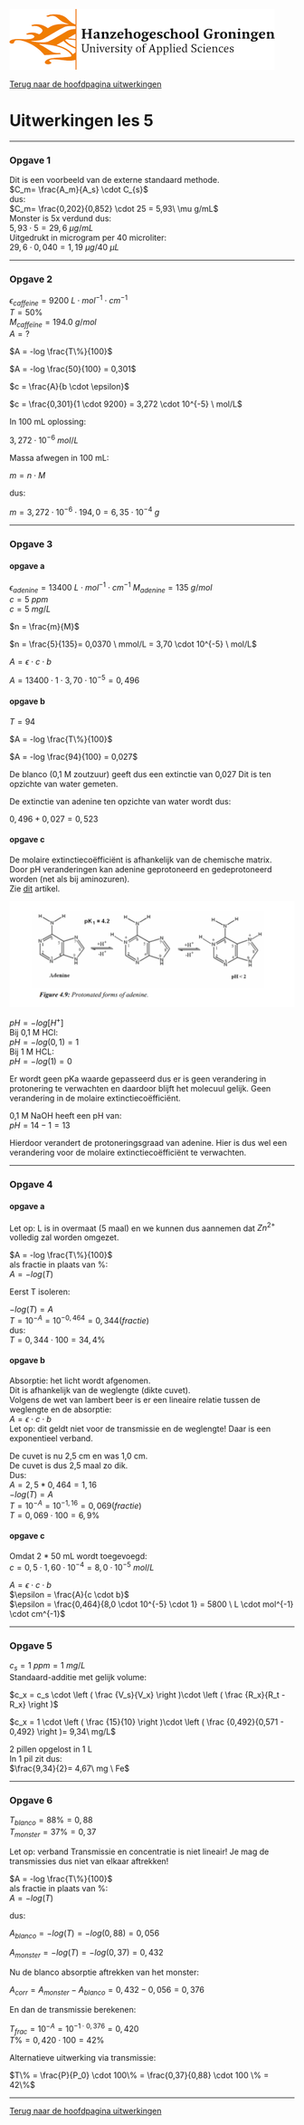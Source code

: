 ![Hanze](../../hanze/hanze.png)

[Terug naar de hoofdpagina uitwerkingen](../uitwerkingen.md)

# Uitwerkingen les 5

---

### Opgave 1

Dit is een voorbeeld van de externe standaard methode.  
$C_m= \frac{A_m}{A_s} \cdot C_{s}$  
dus:  
$C_m= \frac{0,202}{0,852} \cdot 25 = 5,93\ \mu g/mL$  
Monster is 5x verdund dus:  
$5,93 \cdot 5 = 29,6\ \mu g/mL$  
Uitgedrukt in microgram per 40 microliter:  
$29,6 \cdot 0,040 = 1,19\ \mu g/40\ \mu L$  

---

### Opgave 2

$\epsilon_{caffeine} = 9200 \ L \cdot mol^{-1} \cdot cm^{-1}$  
$T = 50\%$  
$M_{caffeïne} = 194.0 \  g/mol$  
$A = ?$  

$A = -log \frac{T\%}{100}$  

$A = -log \frac{50}{100} = 0,301$  

$c = \frac{A}{b \cdot \epsilon}$  

$c = \frac{0,301}{1 \cdot 9200} = 3,272 \cdot 10^{-5} \ mol/L$  

In 100 mL oplossing:  

$3,272 \cdot 10^{-6} \ mol/L$  

Massa afwegen in 100 mL:  

$m = n \cdot M$  

dus:  

$m = 3,272 \cdot 10^{-6} \cdot 194,0 = 6,35 \cdot 10^{-4} \ g$  

---

### Opgave 3


#### opgave a

$\epsilon_{adenine} = 13400 \ L \cdot mol^{-1} \cdot cm^{-1}$
$M_{adenine} = 135 \ g/mol$  
$c = 5 \ ppm$  
$c = 5 \ mg/L$  

$n = \frac{m}{M}$  

$n = \frac{5}{135}= 0,0370 \ mmol/L = 3,70 \cdot 10^{-5} \ mol/L$  

$A = \epsilon \cdot c \cdot b$  

$A = 13400 \cdot 1 \cdot 3,70 \cdot 10^{-5}= 0,496$  

#### opgave b

$T = 94%$  

$A = -log \frac{T\%}{100}$  

$A = -log \frac{94}{100} = 0,027$  

De blanco (0,1 M zoutzuur) geeft dus een extinctie van 0,027
Dit is ten opzichte van water gemeten.  

De extinctie van adenine ten opzichte van water wordt dus:  

$0,496 + 0,027 = 0,523$  

#### opgave c

De molaire extinctiecoëfficiënt is afhankelijk van de chemische matrix.  
Door pH veranderingen kan adenine geprotoneerd en gedeprotoneerd worden (net als bij aminozuren).  
Zie [dit](https://refubium.fu-berlin.de/bitstream/handle/fub188/8054/04_chapter4.pdf?sequence=5&isAllowed=y) artikel.  


![protonering](./pics/fig1.png)  

$pH = -log[H^+]$  
Bij 0,1 M HCl:  
$pH = -log(0,1) = 1$  
Bij 1 M HCL:  
$pH = -log(1) = 0$  

Er wordt geen pKa waarde gepasseerd dus er is geen verandering in protonering te verwachten en daardoor blijft het molecuul gelijk. Geen verandering in de molaire extinctiecoëfficiënt.  

0,1 M NaOH heeft een pH van:  
$pH = 14 - 1 = 13$  

Hierdoor verandert de protoneringsgraad van adenine. Hier is dus wel een verandering voor de molaire extinctiecoëfficiënt te verwachten.  

---

### Opgave 4


#### opgave a

Let op: L is in overmaat (5 maal) en we kunnen dus aannemen dat $Zn^{2+}$ volledig zal worden omgezet.  

$A = -log \frac{T\%}{100}$  
als fractie in plaats van %:  
$A = -log(T)$  

Eerst T isoleren:  

$-log(T) = A$  
$T = 10^{-A}= 10^{-0,464}= 0,344 (fractie)$  
dus:  
$T = 0,344 \cdot 100 = 34,4\%$  

#### opgave b

Absorptie: het licht wordt afgenomen.  
Dit is afhankelijk van de weglengte (dikte cuvet).  
Volgens de wet van lambert beer is er een lineaire relatie tussen de weglengte en de absorptie:  
$A = \epsilon \cdot c \cdot b$  
Let op: dit geldt niet voor de transmissie en de weglengte! Daar is een exponentieel verband.  

De cuvet is nu 2,5 cm en was 1,0 cm.  
De cuvet is dus 2,5 maal zo dik.  
Dus:  
$A = 2,5 * 0,464 = 1,16$  
$-log(T) = A$  
$T = 10^{-A} = 10^{-1,16} = 0,069 (fractie)$  
$T = 0,069 \cdot 100 = 6,9\%$  

#### opgave c
Omdat 2 * 50 mL wordt toegevoegd:  
$c = 0,5 \cdot 1,60 \cdot 10^{-4} = 8,0 \cdot 10^{-5}\ mol/L$  

$A = \epsilon \cdot c \cdot b$  
$\epsilon = \frac{A}{c \cdot b}$  
$\epsilon = \frac{0,464}{8,0 \cdot 10^{-5} \cdot 1} = 5800 \ L \cdot mol^{-1} \cdot cm^{-1}$  

---

### Opgave 5

$c_s = 1\ ppm = 1 \ mg/L$  
Standaard-additie met gelijk volume:  

$c_x = c_s \cdot \left ( \frac {V_s}{V_x} \right )\cdot \left ( \frac {R_x}{R_t - R_x} \right )$  

$c_x = 1 \cdot \left ( \frac {15}{10} \right )\cdot \left ( \frac {0,492}{0,571 - 0,492} \right )= 9,34\ mg/L$  

2 pillen opgelost in 1 L  
In 1 pil zit dus:  
$\frac{9,34}{2}= 4,67\ mg \ Fe$  

---

### Opgave 6

$T_{blanco} = 88\% = 0,88$  
$T_{monster} = 37\% = 0,37$  

Let op: verband Transmissie en concentratie is niet lineair! Je mag de transmissies dus niet van elkaar aftrekken!  

$A = -log \frac{T\%}{100}$  
als fractie in plaats van %:  
$A = -log(T)$  

dus:  

$A_{blanco} = -log(T) = -log(0,88) = 0,056$  

$A_{monster} = -log(T) = -log(0,37) = 0,432$  

Nu de blanco absorptie aftrekken van het monster:  

$A_{corr} = A_{monster} - A_{blanco} = 0,432-0,056 = 0,376$  

En dan de transmissie berekenen:  

$T_{frac} = 10^{-A} = 10^{-1 \cdot 0,376} = 0,420$  
$T\% = 0,420 \cdot 100 = 42\%$  

Alternatieve uitwerking via transmissie:  

$T\% = \frac{P}{P_0} \cdot 100\% = \frac{0,37}{0,88} \cdot 100 \% = 42\%$  

--- 

[Terug naar de hoofdpagina uitwerkingen](../uitwerkingen.md)

<script type="text/x-mathjax-config">
  MathJax.Hub.Config({
    tex2jax: {
      inlineMath: [ ['$','$'], ["\\(","\\)"] ],
      processEscapes: true
    }
  });
</script>
    
<script type="text/javascript"
        src="https://cdn.mathjax.org/mathjax/latest/MathJax.js?config=TeX-AMS-MML_HTMLorMML">
</script>